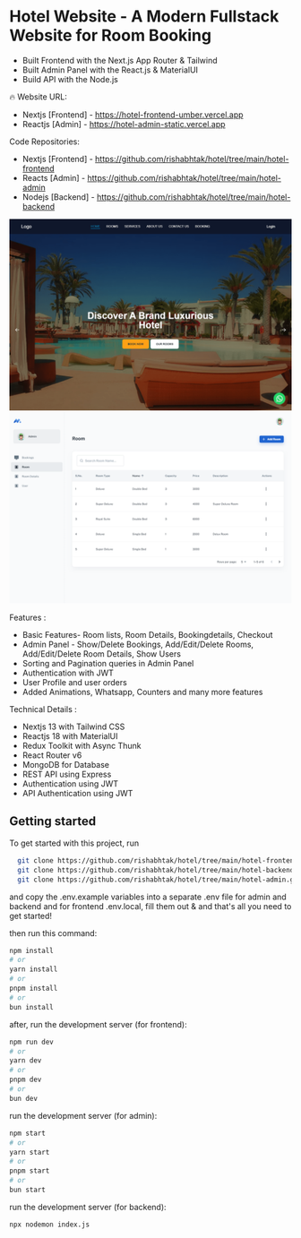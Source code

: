 # Hotel Website - A Modern Fullstack Website for Room Booking

- Built Frontend with the Next.js App Router & Tailwind
- Built Admin Panel with the React.js & MaterialUI
- Build API with the Node.js

🔥 Website URL:

- Nextjs [Frontend] - https://hotel-frontend-umber.vercel.app
- Reactjs [Admin] - https://hotel-admin-static.vercel.app

Code Repositories:

- Nextjs [Frontend] - https://github.com/rishabhtak/hotel/tree/main/hotel-frontend
- Reacts [Admin] - https://github.com/rishabhtak/hotel/tree/main/hotel-admin
- Nodejs [Backend] - https://github.com/rishabhtak/hotel/tree/main/hotel-backend

![Project Image](https://github.com/rishabhtak/hotel/blob/main/hotel-frontend.png)
![Project Image](https://github.com/rishabhtak/hotel/blob/main/hotel-admin.png)

Features :

- Basic Features- Room lists, Room Details, Bookingdetails, Checkout
- Admin Panel - Show/Delete Bookings, Add/Edit/Delete Rooms, Add/Edit/Delete Room Details, Show Users
- Sorting and Pagination queries in Admin Panel
- Authentication with JWT
- User Profile and user orders
- Added Animations, Whatsapp, Counters and many more features

Technical Details :

- Nextjs 13 with Tailwind CSS
- Reactjs 18 with MaterialUI
- Redux Toolkit with Async Thunk
- React Router v6
- MongoDB for Database
- REST API using Express
- Authentication using JWT
- API Authentication using JWT

## Getting started

To get started with this project, run

```bash
  git clone https://github.com/rishabhtak/hotel/tree/main/hotel-frontend.git
  git clone https://github.com/rishabhtak/hotel/tree/main/hotel-backend.git
  git clone https://github.com/rishabhtak/hotel/tree/main/hotel-admin.git


```

and copy the .env.example variables into a separate .env file for admin and backend and for frontend .env.local, fill them out & and that's all you need to get started!

then run this command:

```bash
npm install
# or
yarn install
# or
pnpm install
# or
bun install
```

after, run the development server (for frontend):

```bash
npm run dev
# or
yarn dev
# or
pnpm dev
# or
bun dev
```

run the development server (for admin):

```bash
npm start
# or
yarn start
# or
pnpm start
# or
bun start
```

run the development server (for backend):

```bash
npx nodemon index.js
```

